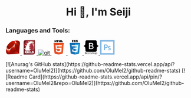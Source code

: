 
<h1 align="center">Hi 👋, I'm Seiji</h1>
<p align="left">
</p>

<h3 align="left">Languages and Tools:</h3>
<p align="left"> 
  <a href="https://www.ruby- 
  lang.org/en/" target="_blank" rel="noreferrer"> <img src="https://raw.githubusercontent.com/devicons/devicon/master/icons/ruby/ruby-original.svg" alt="ruby" width="40" height="40"/> 
  </a> 
  <a href="https://rubyonrails.org" target="_blank" 
  rel="noreferrer"> <img src="https://raw.githubusercontent.com/devicons/devicon/master/icons/rails/rails-original-wordmark.svg" alt="rails" width="40" height="40"/> 
  </a>
  <a href="https://git-scm.com/" target="_blank" rel="noreferrer"> <img src="https://www.vectorlogo.zone/logos/git-scm/git-scm-icon.svg" alt="git" 
  width="40" height="40"/> 
  </a>
  <a href="https://www.w3.org/html/" target="_blank" rel="noreferrer"> <img src="https://raw.githubusercontent.com/devicons/devicon/master/icons/html5/html5-original-wordmark.svg" alt="html5" width="40" 
  height="40"/>
  </a> 
  <a href="https://www.w3schools.com/css/" target="_blank" rel="noreferrer"> <img src="https://raw.githubusercontent.com/devicons/devicon/master/icons/css3/css3-original-wordmark.svg" alt="css3" width="40" 
  height="40"/> 
  </a> 
  <a href="https://getbootstrap.com" target="_blank" rel="noreferrer"> <img src="https://raw.githubusercontent.com/devicons/devicon/master/icons/bootstrap/bootstrap-plain-wordmark.svg" alt="bootstrap"     
  width="40" height="40"/> 
  </a>
  <a href="https://www.photoshop.com/en" target="_blank" rel="noreferrer"> <img 
  src="https://raw.githubusercontent.com/devicons/devicon/master/icons/photoshop/photoshop-line.svg" alt="photoshop" width="40" height="40"/> 
  </a>
</p>
<p>
   [![Anurag's GitHub stats](https://github-readme-stats.vercel.app/api?username=OluMel2)](https://github.com/OluMel2/github-readme-stats)
  [![Readme Card](https://github-readme-stats.vercel.app/api/pin/?username=OluMel2&repo=OluMel2)](https://github.com/OluMel2/github-readme-stats)
</p>


<!--
**OluMel2/OluMel2** is a ✨ _special_ ✨ repository because its `README.md` (this file) appears on your GitHub profile.

Here are some ideas to get you started:

- 🔭 I’m currently working on ...
- 🌱 I’m currently learning Ruby(Ruby on rails)
- 👯 I’m looking to collaborate on ...
- 🤔 I’m looking for help with ...
- 💬 Ask me about ...
- 📫 How to reach me: ...
- 😄 Pronouns: ...
- ⚡ Fun fact: ...
-->
